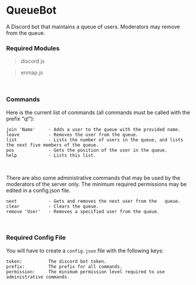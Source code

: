
# QueueBot

A Discord bot that maintains a queue of users. Moderators may remove from the queue.

### Required Modules
> discord.js

> enmap.js

<br />

### Commands
Here is the current list of commands (all commands must be called with the prefix "q!"):
```
join 'Name' 	- Adds a user to the queue with the provided name.
leave 			- Removes the user from the queue.
list			- Lists the number of users in the queue, and lists the next five members of the queue.
pos				- Gets the position of the user in the queue.
help			- Lists this list.
```

<br />

There are also some administrative commands that may be used by the moderators of the server only.
The minimum required permissions may be edited in a config.json file.
```
next			- Gets and removes the next user from the 	queue.
clear			- Clears the queue.
remove 'User' 	- Removes a specified user from the queue.
```

<br />

### Required Config File
You will have to create a `config.json` file with the following keys:
```
token:			The discord bot token.
prefix:			The prefix for all commands.
permission:		The minimum permission level required to use administrative commands.
```
